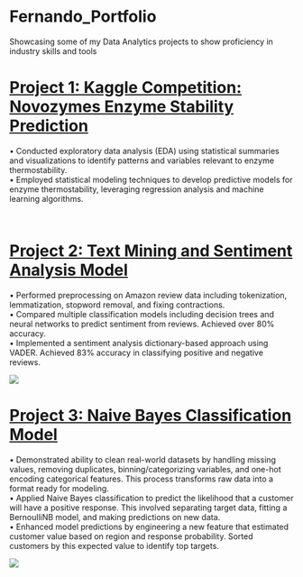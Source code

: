 # Fernando_Portfolio
Showcasing some of my Data Analytics projects to show proficiency in industry skills and tools 

# [Project 1: Kaggle Competition: Novozymes Enzyme Stability Prediction](https://colab.research.google.com/drive/1Qmj3DgOgoaARsjxERBxO35f8eJePev-y)
• Conducted exploratory data analysis (EDA) using statistical summaries and visualizations to identify patterns and variables relevant to
enzyme thermostability.<br>
• Employed statistical modeling techniques to develop predictive models for enzyme thermostability, leveraging regression analysis and
machine learning algorithms. <be>

<img src= /fg22d/Fernando_Portfolio/blob/main/Images/git_1.PNG class="img-responsive" alt=""> </div>

<img src="https://github.com/fg22d/Fernando_Portfolio/blob/main/Images/git_1.PNG" class="img-responsive" alt=""> </div>

# [Project 2: Text Mining and Sentiment Analysis Model](https://colab.research.google.com/drive/1_77R-lojVZFk8ZQ5qbx15E1GDCLidmc-)
• Performed preprocessing on Amazon review data including tokenization, lemmatization, stopword removal, and fixing contractions. <br>
• Compared multiple classification models including decision trees and neural networks to predict sentiment from reviews. Achieved over 80% accuracy. <br>
• Implemented a sentiment analysis dictionary-based approach using VADER. Achieved 83% accuracy in classifying positive and negative reviews. <br>

![](https://github.com/fg22d/Fernando_Portfolio/blob/main/Images/Git_2.png)

# [Project 3: Naive Bayes Classification Model](https://colab.research.google.com/drive/1nsIyHmnMVSM_nFKsmEQYppEoMoGVxV67)
• Demonstrated ability to clean real-world datasets by handling missing values, removing duplicates, binning/categorizing variables, and one-hot encoding categorical features. This process transforms raw data into a format ready for modeling.<br>
• Applied Naive Bayes classification to predict the likelihood that a customer will have a positive response. This involved separating target data, fitting a BernoulliNB model, and making predictions on new data.<br>
• Enhanced model predictions by engineering a new feature that estimated customer value based on region and response probability. Sorted customers by this expected value to identify top targets. <br>

![](https://github.com/fg22d/Fernando_Portfolio/blob/main/Images/Git_3.png)
